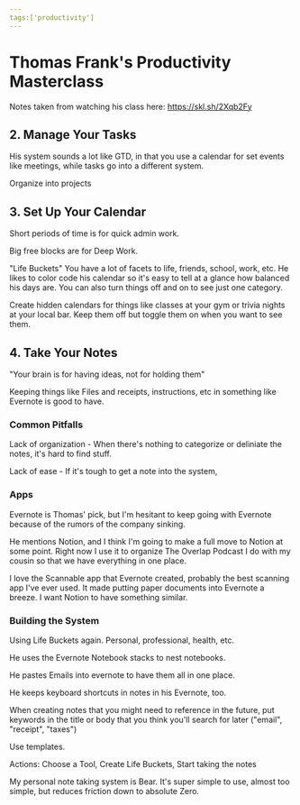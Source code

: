 ```yaml
---
tags:['productivity']
---
```


# Thomas Frank's Productivity Masterclass

Notes taken from watching his class here: https://skl.sh/2Xqb2Fy

## 2. Manage Your Tasks

His system sounds a lot like GTD, in that you use a calendar for set events like meetings, while tasks go into a different system.

Organize into projects

## 3. Set Up Your Calendar

Short periods of time is for quick admin work.

Big free blocks are for Deep Work.

"Life Buckets"
You have a lot of facets to life, friends, school, work, etc. He likes to color code his calendar so it's easy to tell at a glance how balanced his days are. You can also turn things off and on to see just one category.

Create hidden calendars for things like classes at your gym or trivia nights at your local bar. Keep them off but toggle them on when you want to see them.

## 4. Take Your Notes

"Your brain is for having ideas, not for holding them"

Keeping things like Files and receipts, instructions, etc in something like Evernote is good to have.

### Common Pitfalls

Lack of organization - When there's nothing to categorize or deliniate the notes, it's hard to find stuff.

Lack of ease - If it's tough to get a note into the system,

### Apps

Evernote is Thomas' pick, but I'm hesitant to keep going with Evernote because of the rumors of the company sinking.

He mentions Notion, and I think I'm going to make a full move to Notion at some point. Right now I use it to organize The Overlap Podcast I do with my cousin so that we have everything in one place.

I love the Scannable app that Evernote created, probably the best scanning app I've ever used. It made putting paper documents into Evernote a breeze. I want Notion to have something similar.

### Building the System

Using Life Buckets again. Personal, professional, health, etc.

He uses the Evernote Notebook stacks to nest notebooks.

He pastes Emails into evernote to have them all in one place.

He keeps keyboard shortcuts in notes in his Evernote, too.

When creating notes that you might need to reference in the future, put keywords in the title or body that you think you'll search for later ("email", "receipt", "taxes")

Use templates.

Actions: Choose a Tool, Create Life Buckets, Start taking the notes

My personal note taking system is Bear. It's super simple to use, almost too simple, but reduces friction down to absolute Zero.
